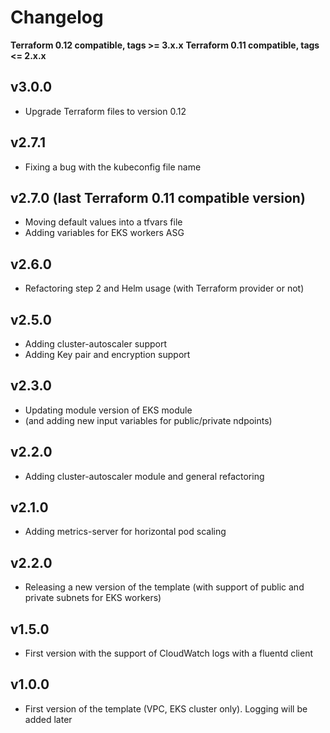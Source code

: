 # Changelog

**Terraform 0.12 compatible, tags >= 3.x.x**
**Terraform 0.11 compatible, tags <= 2.x.x**

## v3.0.0

- Upgrade Terraform files to version 0.12

## v2.7.1 

- Fixing a bug with the kubeconfig file name

## v2.7.0 (last Terraform 0.11 compatible version)

- Moving default values into a tfvars file
- Adding variables for EKS workers ASG

## v2.6.0

- Refactoring step 2 and Helm usage (with Terraform provider or not)

## v2.5.0

- Adding cluster-autoscaler support
- Adding Key pair and encryption support

## v2.3.0

- Updating module version of EKS module 
- (and adding new input variables for public/private ndpoints)

## v2.2.0

- Adding cluster-autoscaler module and general refactoring

## v2.1.0

- Adding metrics-server for horizontal pod scaling

## v2.2.0

- Releasing a new version of the template (with support of public and private subnets for EKS workers)

## v1.5.0

- First version with the support of CloudWatch logs with a fluentd client

## v1.0.0

- First version of the template (VPC, EKS cluster only). Logging will be added later
